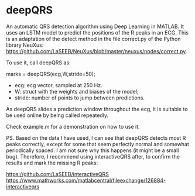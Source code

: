 # deepQRS
An automatic QRS detection algorithm using Deep Learning in MATLAB. It uses an LSTM model to predict the positions of the R peaks in an ECG. This is an adaptation of the detect method in the file correct.py of the Python library NeuXus: https://github.com/LaSEEB/NeuXus/blob/master/neuxus/nodes/correct.py.

To use it, call deepQRS as:

marks = deepQRS(ecg,W,stride=50);

- ecg: ecg vector, sampled at 250 Hz.
- W: struct with the weights and biases of the model;
- stride: number of points to jump between predictions.

As deepQRS slides a prediction window throughout the ecg, it is suitable to be used online by being called repeatedly.

Check example.m for a demonstration on how to use it.

PS. Based on the data I have used, I can see that deepQRS detects most R peaks correctly, except for some that seem perfectly normal and somewhat periodically spaced. I am not sure why this happens (it might be a small bug). Therefore, I recommend using interactiveQRS after, to confirm the results and mark the missing R peaks:

https://github.com/LaSEEB/interactiveQRS
https://www.mathworks.com/matlabcentral/fileexchange/126884-interactiveqrs
